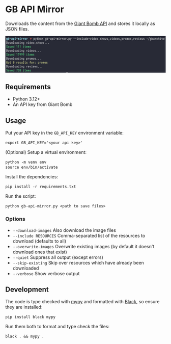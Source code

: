 # GB API Mirror

Downloads the content from the [Giant Bomb API](https://www.giantbomb.com/api/)
and stores it locally as JSON files.

![Screenshot of the script downloading video shows, videos, promos, and reviews](https://github.com/Giant-Bomb-Preservation-Project/gb-api-mirror/blob/main/screenshot.png?raw=true)

## Requirements

* Python 3.12+
* An API key from Giant Bomb

## Usage

Put your API key in the `GB_API_KEY` environment variable:

```shell
export GB_API_KEY='<your api key>'
```

(Optional) Setup a virtual environment:

```shell
python -m venv env
source env/bin/activate
```

Install the dependencies:

```shell
pip install -r requirements.txt
```

Run the script:

```shell
python gb-api-mirror.py <path to save files>
```

### Options

* `--download-images` Also download the image files
* `--include RESOURCES` Comma-separated list of the resources to download (defaults to all)
* `--overwrite-images` Overwrite existing images (by default it doesn't download ones that exist)
* `--quiet` Suppress all output (except errors)
* `--skip-existing` Skip over resources which have already been downloaded
* `--verbose` Show verbose output

## Development

The code is type checked with [mypy](https://mypy-lang.org/) and formatted with
[Black](https://black.readthedocs.io/), so ensure they are installed:

```shell
pip install black mypy
```

Run them both to format and type check the files:

```shell
black . && mypy .
```

